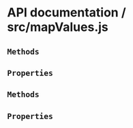 # API documentation / src/mapValues.js

<!-- div class="toc-container" -->

<!-- div -->

## `Methods`

<!-- /div -->

<!-- div -->

## `Properties`

<!-- /div -->

<!-- /div -->

<!-- div class="doc-container" -->

<!-- div -->

## `Methods`

<!-- /div -->

<!-- div -->

## `Properties`

<!-- /div -->

<!-- /div -->

 [1]: #methods "Jump back to the TOC."
